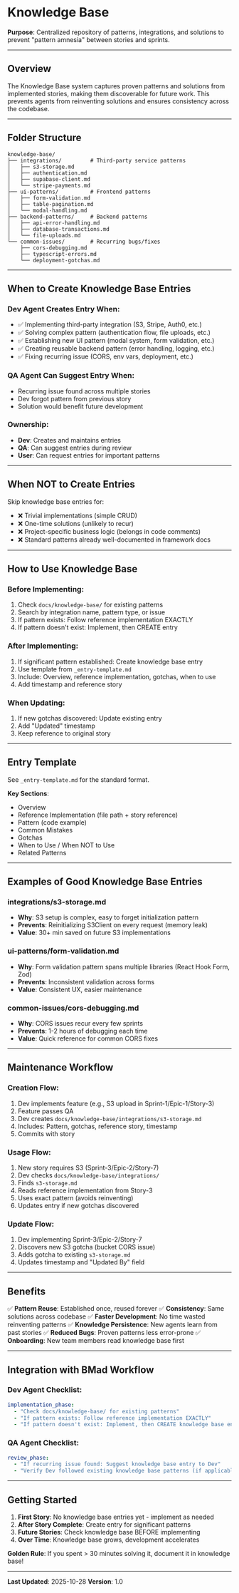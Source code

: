 # Knowledge Base

**Purpose**: Centralized repository of patterns, integrations, and solutions to prevent "pattern amnesia" between stories and sprints.

---

## Overview

The Knowledge Base system captures proven patterns and solutions from implemented stories, making them discoverable for future work. This prevents agents from reinventing solutions and ensures consistency across the codebase.

---

## Folder Structure

```
knowledge-base/
├── integrations/         # Third-party service patterns
│   ├── s3-storage.md
│   ├── authentication.md
│   ├── supabase-client.md
│   └── stripe-payments.md
├── ui-patterns/          # Frontend patterns
│   ├── form-validation.md
│   ├── table-pagination.md
│   └── modal-handling.md
├── backend-patterns/     # Backend patterns
│   ├── api-error-handling.md
│   ├── database-transactions.md
│   └── file-uploads.md
└── common-issues/        # Recurring bugs/fixes
    ├── cors-debugging.md
    ├── typescript-errors.md
    └── deployment-gotchas.md
```

---

## When to Create Knowledge Base Entries

### Dev Agent Creates Entry When:
- ✅ Implementing third-party integration (S3, Stripe, Auth0, etc.)
- ✅ Solving complex pattern (authentication flow, file uploads, etc.)
- ✅ Establishing new UI pattern (modal system, form validation, etc.)
- ✅ Creating reusable backend pattern (error handling, logging, etc.)
- ✅ Fixing recurring issue (CORS, env vars, deployment, etc.)

### QA Agent Can Suggest Entry When:
- Recurring issue found across multiple stories
- Dev forgot pattern from previous story
- Solution would benefit future development

### Ownership:
- **Dev**: Creates and maintains entries
- **QA**: Can suggest entries during review
- **User**: Can request entries for important patterns

---

## When NOT to Create Entries

Skip knowledge base entries for:
- ❌ Trivial implementations (simple CRUD)
- ❌ One-time solutions (unlikely to recur)
- ❌ Project-specific business logic (belongs in code comments)
- ❌ Standard patterns already well-documented in framework docs

---

## How to Use Knowledge Base

### Before Implementing:
1. Check `docs/knowledge-base/` for existing patterns
2. Search by integration name, pattern type, or issue
3. If pattern exists: Follow reference implementation EXACTLY
4. If pattern doesn't exist: Implement, then CREATE entry

### After Implementing:
1. If significant pattern established: Create knowledge base entry
2. Use template from `_entry-template.md`
3. Include: Overview, reference implementation, gotchas, when to use
4. Add timestamp and reference story

### When Updating:
1. If new gotchas discovered: Update existing entry
2. Add "Updated" timestamp
3. Keep reference to original story

---

## Entry Template

See `_entry-template.md` for the standard format.

**Key Sections**:
- Overview
- Reference Implementation (file path + story reference)
- Pattern (code example)
- Common Mistakes
- Gotchas
- When to Use / When NOT to Use
- Related Patterns

---

## Examples of Good Knowledge Base Entries

### integrations/s3-storage.md
- **Why**: S3 setup is complex, easy to forget initialization pattern
- **Prevents**: Reinitializing S3Client on every request (memory leak)
- **Value**: 30+ min saved on future S3 implementations

### ui-patterns/form-validation.md
- **Why**: Form validation pattern spans multiple libraries (React Hook Form, Zod)
- **Prevents**: Inconsistent validation across forms
- **Value**: Consistent UX, easier maintenance

### common-issues/cors-debugging.md
- **Why**: CORS issues recur every few sprints
- **Prevents**: 1-2 hours of debugging each time
- **Value**: Quick reference for common CORS fixes

---

## Maintenance Workflow

### Creation Flow:
1. Dev implements feature (e.g., S3 upload in Sprint-1/Epic-1/Story-3)
2. Feature passes QA
3. Dev creates `docs/knowledge-base/integrations/s3-storage.md`
4. Includes: Pattern, gotchas, reference story, timestamp
5. Commits with story

### Usage Flow:
1. New story requires S3 (Sprint-3/Epic-2/Story-7)
2. Dev checks `docs/knowledge-base/integrations/`
3. Finds `s3-storage.md`
4. Reads reference implementation from Story-3
5. Uses exact pattern (avoids reinventing)
6. Updates entry if new gotchas discovered

### Update Flow:
1. Dev implementing Sprint-3/Epic-2/Story-7
2. Discovers new S3 gotcha (bucket CORS issue)
3. Adds gotcha to existing `s3-storage.md`
4. Updates timestamp and "Updated By" field

---

## Benefits

✅ **Pattern Reuse**: Established once, reused forever
✅ **Consistency**: Same solutions across codebase
✅ **Faster Development**: No time wasted reinventing patterns
✅ **Knowledge Persistence**: New agents learn from past stories
✅ **Reduced Bugs**: Proven patterns less error-prone
✅ **Onboarding**: New team members read knowledge base first

---

## Integration with BMad Workflow

### Dev Agent Checklist:
```yaml
implementation_phase:
  - "Check docs/knowledge-base/ for existing patterns"
  - "If pattern exists: Follow reference implementation EXACTLY"
  - "If pattern doesn't exist: Implement, then CREATE knowledge base entry"
```

### QA Agent Checklist:
```yaml
review_phase:
  - "If recurring issue found: Suggest knowledge base entry to Dev"
  - "Verify Dev followed existing knowledge base patterns (if applicable)"
```

---

## Getting Started

1. **First Story**: No knowledge base entries yet - implement as needed
2. **After Story Complete**: Create entry for significant patterns
3. **Future Stories**: Check knowledge base BEFORE implementing
4. **Over Time**: Knowledge base grows, development accelerates

**Golden Rule**: If you spent > 30 minutes solving it, document it in knowledge base!

---

**Last Updated**: 2025-10-28
**Version**: 1.0
